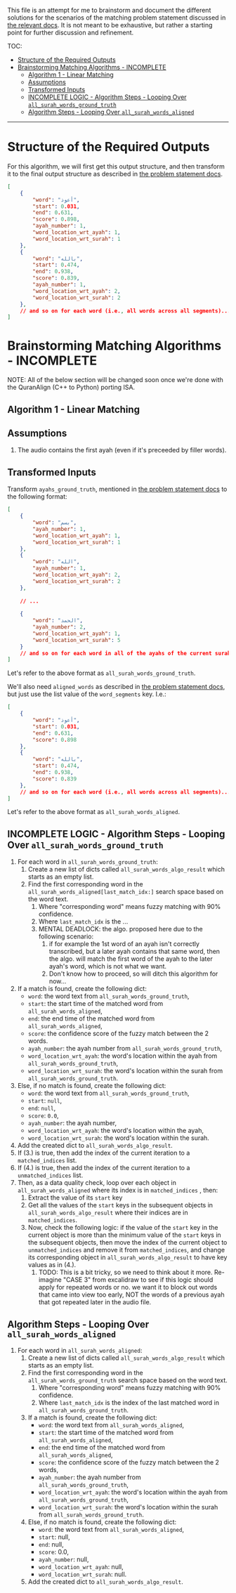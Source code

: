 This file is an attempt for me to brainstorm and document the different solutions for the scenarios of the matching problem statement discussed in [the relevant docs](./ayah_words_matching_problem.md). It is not meant to be exhaustive, but rather a starting point for further discussion and refinement.

TOC:

- [Structure of the Required Outputs](#structure-of-the-required-outputs)
- [Brainstorming Matching Algorithms - INCOMPLETE](#brainstorming-matching-algorithms---incomplete)
  - [Algorithm 1 - Linear Matching](#algorithm-1---linear-matching)
  - [Assumptions](#assumptions)
  - [Transformed Inputs](#transformed-inputs)
  - [INCOMPLETE LOGIC - Algorithm Steps - Looping Over `all_surah_words_ground_truth`](#incomplete-logic---algorithm-steps---looping-over-all_surah_words_ground_truth)
  - [Algorithm Steps - Looping Over `all_surah_words_aligned`](#algorithm-steps---looping-over-all_surah_words_aligned)

---

# Structure of the Required Outputs

For this algorithm, we will first get this output structure, and then transform it to the final output structure as described in [the problem statement docs](./ayah_words_matching_problem.md#structure-of-the-required-outputs).

```json
[
    {
        "word": "أعوذ",
        "start": 0.031,
        "end": 0.631,
        "score": 0.898,
        "ayah_number": 1,
        "word_location_wrt_ayah": 1,
        "word_location_wrt_surah": 1
    },
    {
        "word": "بالله",
        "start": 0.474,
        "end": 0.938,
        "score": 0.839,
        "ayah_number": 1,
        "word_location_wrt_ayah": 2,
        "word_location_wrt_surah": 2
    },
    // and so on for each word (i.e., all words across all segments)...
]
```

# Brainstorming Matching Algorithms - INCOMPLETE

NOTE: All of the below section will be changed soon once we're done with the QuranAlign (C++ to Python) porting ISA.

## Algorithm 1 - Linear Matching

## Assumptions

1. The audio contains the first ayah (even if it's preceeded by filler words).

## Transformed Inputs

Transform `ayahs_ground_truth`, mentioned in [the problem statement docs](./ayah_words_matching_problem.md#structure-of-the-ayahs) to the following format:

```json
[
    {
        "word": "بسم",
        "ayah_number": 1,
        "word_location_wrt_ayah": 1,
        "word_location_wrt_surah": 1
    },
    {
        "word": "الله",
        "ayah_number": 1,
        "word_location_wrt_ayah": 2,
        "word_location_wrt_surah": 2
    },
    
    // ...
    
    {
        "word": "الحمد",
        "ayah_number": 2,
        "word_location_wrt_ayah": 1,
        "word_location_wrt_surah": 5
    }
    // and so on for each word in all of the ayahs of the current surah...
]
```

Let's refer to the above format as `all_surah_words_ground_truth`.


We'll also need `aligned_words` as described in [the problem statement docs](./ayah_words_matching_problem.md#structure-of-the-given-inputs), but just use the list value of the `word_segments` key. I.e.:

```json
[
    {
        "word": "أعوذ",
        "start": 0.031,
        "end": 0.631,
        "score": 0.898
    },
    {
        "word": "بالله",
        "start": 0.474,
        "end": 0.938,
        "score": 0.839
    },
    // and so on for each word (i.e., all words across all segments)...
]
```

Let's refer to the above format as `all_surah_words_aligned`.

## INCOMPLETE LOGIC - Algorithm Steps - Looping Over `all_surah_words_ground_truth`

1. For each word in `all_surah_words_ground_truth`:
   1. Create a new list of dicts called `all_surah_words_algo_result` which starts as an empty list.
   2. Find the first corresponding word in the `all_surah_words_aligned[last_match_idx:]` search space based on the word text.
      1. Where "corresponding word" means fuzzy matching with 90% confidence.
      2. Where `last_match_idx` is the ...
      3. MENTAL DEADLOCK: the algo. proposed here due to the following scenario:
         1. if for example the 1st word of an ayah isn't correctly transcribed, but a later ayah contains that same word, then the algo. will match the first word of the ayah to the later ayah's word, which is not what we want.
         2. Don't know how to proceed, so will ditch this algorithm for now...
2. If a match is found, create the following dict:
   - `word`: the word text from `all_surah_words_ground_truth`,
   - `start`: the start time of the matched word from `all_surah_words_aligned`,
   - `end`: the end time of the matched word from `all_surah_words_aligned`,
   - `score`: the confidence score of the fuzzy match between the 2 words.
   - `ayah_number`: the ayah number from `all_surah_words_ground_truth`,
   - `word_location_wrt_ayah`: the word's location within the ayah from `all_surah_words_ground_truth`,
   - `word_location_wrt_surah`: the word's location within the surah from `all_surah_words_ground_truth`.
3. Else, if no match is found, create the following dict:
   - `word`: the word text from `all_surah_words_ground_truth`,
   - `start`: `null`,
   - `end`: `null`,
   - `score`: `0.0`,
   - `ayah_number`: the ayah number,
   - `word_location_wrt_ayah`: the word's location within the ayah,
   - `word_location_wrt_surah`: the word's location within the surah.
4. Add the created dict to `all_surah_words_algo_result`.
5. If (3.) is true, then add the index of the current iteration to a `matched_indices` list.
6. If (4.) is true, then add the index of the current iteration to a `unmatched_indices` list.
7. Then, as a data quality check, loop over each object in `all_surah_words_aligned` where its index is in `matched_indices` , then:
   1. Extract the value of its `start` key
   2. Get all the values of the `start` keys in the subsequent objects in `all_surah_words_algo_result` where their indices are in `matched_indices`.
   3. Now, check the following logic: if the value of the `start` key in the current object is more than the minimum value of the `start` keys in the subsequent objects, then move the index of the current object to `unmatched_indices` and remove it from `matched_indices`, and change its corresponding object in `all_surah_words_algo_result` to have key values as in (4.).
      1. TODO: This is a bit tricky, so we need to think about it more. Re-imagine "CASE 3" from excalidraw to see if this logic should apply for repeated words or no. we want it to block out words that came into view too early, NOT the words of a previous ayah that got repeated later in the audio file.


## Algorithm Steps - Looping Over `all_surah_words_aligned`


1. For each word in `all_surah_words_aligned`:
   1. Create a new list of dicts called `all_surah_words_algo_result` which starts as an empty list.
   2. Find the first corresponding word in the `all_surah_words_ground_truth` search space based on the word text.
      1. Where "corresponding word" means fuzzy matching with 90% confidence.
      2. Where `last_match_idx` is the index of the last matched word in `all_surah_words_ground_truth`.
   3. If a match is found, create the following dict:
      - `word`: the word text from `all_surah_words_aligned`,
      - `start`: the start time of the matched word from `all_surah_words_aligned`,
      - `end`: the end time of the matched word from `all_surah_words_aligned`,
      - `score`: the confidence score of the fuzzy match between the 2 words,
      - `ayah_number`: the ayah number from `all_surah_words_ground_truth`,
      - `word_location_wrt_ayah`: the word's location within the ayah from `all_surah_words_ground_truth`,
      - `word_location_wrt_surah`: the word's location within the surah from `all_surah_words_ground_truth`.
   4. Else, if no match is found, create the following dict:
      - `word`: the word text from `all_surah_words_aligned`,
      - `start`: null,
      - `end`: null,
      - `score`: 0.0,
      - `ayah_number`: null,
      - `word_location_wrt_ayah`: null,
      - `word_location_wrt_surah`: null.
   5. Add the created dict to `all_surah_words_algo_result`.